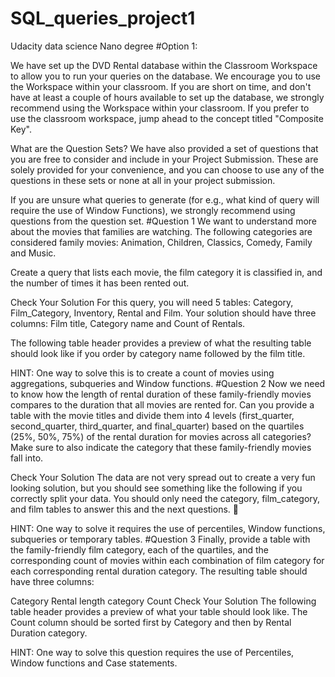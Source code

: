 # SQL_queries_project1
Udacity data science Nano degree
#Option 1:
<p>We have set up the DVD Rental database within the Classroom Workspace to allow you to run your queries on the database. We encourage you to use the Workspace within your classroom. If you are short on time, and don't have at least a couple of hours available to set up the database, we strongly recommend using the Workspace within your classroom. If you prefer to use the classroom workspace, jump ahead to the concept titled "Composite Key".

What are the Question Sets?
We have also provided a set of questions that you are free to consider and include in your Project Submission. These are solely provided for your convenience, and you can choose to use any of the questions in these sets or none at all in your project submission.

If you are unsure what queries to generate (for e.g., what kind of query will require the use of Window Functions), we strongly recommend using questions from the question set.
#Question 1
We want to understand more about the movies that families are watching. The following categories are considered family movies: Animation, Children, Classics, Comedy, Family and Music.

Create a query that lists each movie, the film category it is classified in, and the number of times it has been rented out.

Check Your Solution
For this query, you will need 5 tables: Category, Film_Category, Inventory, Rental and Film. Your solution should have three columns: Film title, Category name and Count of Rentals.

The following table header provides a preview of what the resulting table should look like if you order by category name followed by the film title.

HINT: One way to solve this is to create a count of movies using aggregations, subqueries and Window functions.
#Question 2
Now we need to know how the length of rental duration of these family-friendly movies compares to the duration that all movies are rented for. Can you provide a table with the movie titles and divide them into 4 levels (first_quarter, second_quarter, third_quarter, and final_quarter) based on the quartiles (25%, 50%, 75%) of the rental duration for movies across all categories? Make sure to also indicate the category that these family-friendly movies fall into.

Check Your Solution
The data are not very spread out to create a very fun looking solution, but you should see something like the following if you correctly split your data. You should only need the category, film_category, and film tables to answer this and the next questions. 

HINT: One way to solve it requires the use of percentiles, Window functions, subqueries or temporary tables.
#Question 3
Finally, provide a table with the family-friendly film category, each of the quartiles, and the corresponding count of movies within each combination of film category for each corresponding rental duration category. The resulting table should have three columns:

Category
Rental length category
Count
Check Your Solution
The following table header provides a preview of what your table should look like. The Count column should be sorted first by Category and then by Rental Duration category.

HINT: One way to solve this question requires the use of Percentiles, Window functions and Case statements.</p>
